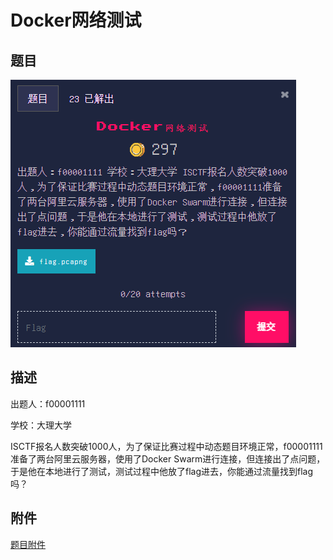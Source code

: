 # Docker网络测试

## 题目

![题目](images/题目.png)

## 描述

出题人：f00001111

学校：大理大学

ISCTF报名人数突破1000人，为了保证比赛过程中动态题目环境正常，f00001111准备了两台阿里云服务器，使用了Docker Swarm进行连接，但连接出了点问题，于是他在本地进行了测试，测试过程中他放了flag进去，你能通过流量找到flag吗？

## 附件

[题目附件](files/flag.pcapng)
